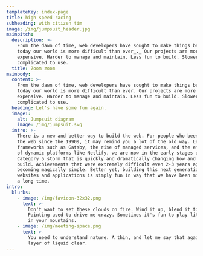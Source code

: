 ```yaml
---
templateKey: index-page
title: high speed racing
subheading: with citizen tim
image: /img/jumpsuit_header.jpg
mainpitch:
  description: >-
    From the dawn of time, web developers have sought to make things better. But
    today our world is more difficult than ever_._ Our projects are more
    expensive. Harder to manage and maintain. Less fun to build. Slower and more
    complicated to use.
  title: Zoom zoom
mainbody:
  content: >-
    From the dawn of time, web developers have sought to make things better. But
    today our world is more difficult than ever. Our projects are more
    expensive. Harder to manage and maintain. Less fun to build. Slower and more
    complicated to use.
  heading: Let's have some fun again.
  image1:
    alt: Jumpsuit diagram
    image: /img/jumpsuit.svg
  intro: >-
    There is a new and better way to build the web. For people who been building
    the web since the 1990s, it may remind you a lot of the old way. Led by
    frameworks such as Gatsby, the rise of managed services, and the emergence
    of dynamic platforms like Netlify, we are now in the early stages of a
    Category 5 storm that is quickly and dramatically changing how and what we
    build. Achievements that were extremely difficult even 2-3 years ago are now
    becoming magically simple. Better yet, building this next generation of
    websites and applications is simply fun in way that we have been missing for
    a long time.
intro:
  blurbs:
    - image: /img/favicon-32x32.png
      text: >-
        Don't want to set these clouds on fire. Wind it up, blend it together.
        Painting used to drive me crazy. Sometimes it's fun to play little games
        in your mountains. 
    - image: /img/meeting-space.png
      text: >-
        You need to understand nature. A thin, and let me say that again, a THIN
        layer of liquid clear.
---
```


